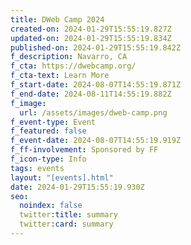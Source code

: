 ```yaml
---
title: DWeb Camp 2024
created-on: 2024-01-29T15:55:19.827Z
updated-on: 2024-01-29T15:55:19.834Z
published-on: 2024-01-29T15:55:19.842Z
f_description: Navarro, CA
f_cta: https://dwebcamp.org/
f_cta-text: Learn More
f_start-date: 2024-08-07T14:55:19.871Z
f_end-date: 2024-08-11T14:55:19.882Z
f_image:
  url: /assets/images/dweb-camp.png
f_event-type: Event
f_featured: false
f_event-date: 2024-08-07T14:55:19.919Z
f_ff-involvement: Sponsored by FF
f_icon-type: Info
tags: events
layout: "[events].html"
date: 2024-01-29T15:55:19.930Z
seo:
  noindex: false
  twitter:title: summary
  twitter:card: summary
---
```

